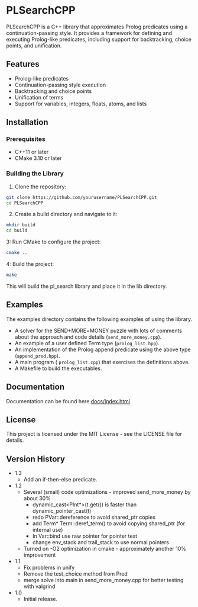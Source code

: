# PLSearchCPP

PLSearchCPP is a C++ library that approximates Prolog predicates using a continuation-passing style. It provides a framework for defining and executing Prolog-like predicates, including support for backtracking, choice points, and unification.

## Features

- Prolog-like predicates
- Continuation-passing style execution
- Backtracking and choice points
- Unification of terms
- Support for variables, integers, floats, atoms, and lists

## Installation

### Prerequisites

- C++11 or later
- CMake 3.10 or later

### Building the Library

1. Clone the repository:

```sh
git clone https://github.com/yourusername/PLSearchCPP.git
cd PLSearchCPP
```

2. Create a build directory and navigate to it:

```sh
mkdir build
cd build
```

3: Run CMake to configure the project:

```sh
cmake ..
```

4: Build the project:

```sh
make
```

This will build the pl_search library and place it in the lib directory.

## Examples

The examples directory contains the following examples of using the library.

- A solver for the SEND+MORE=MONEY puzzle with lots of comments about the approach and code details (<code>send_more_money.cpp</code>).
- An example of a user defined Term type (<code>prolog_list.hpp</code>).
- An implementation of the Prolog append predicate using the above type (<code>append_pred.hpp</code>).
- A main program ( <code>prolog_list.cpp</code>) that exercises the definitions above.
- A Makefile to build the executables.

## Documentation

Documentation can be found here [docs/index.html](https://pjritee.github.io/pl_search_cpp/docs/html/index.html)

## License

This project is licensed under the MIT License - see the LICENSE file for details.

## Version History
* 1.3
  - Add an if-then-else predicate.
* 1.2
  - Several (small) code optimizations - improved send_more_money by about 30%
      - dynamic_cast<PInt*>(t.get()) is faster than dynamic_pointer_cast<PInt>(t)
      - redo PVar::dereference to avoid shared_ptr copies
      - add Term* Term::deref_term() to avoid copying shared_ptr (for internal use)
      - In Var::bind use raw pointer for pointer test
      - change env_stack and trail_stack to use normal pointers 
  - Turned on -O2 optimization in cmake - approximately another 10% improvement
* 1.1 
  - Fix problems in unify
  - Remove the test_choice method from Pred
  - merge solve into main in send_more_money.cpp for better testing with valgrind
* 1.0  
  - Initial release.